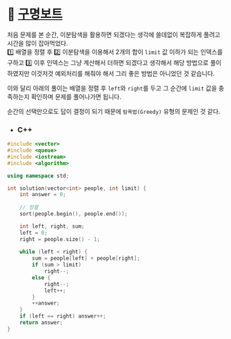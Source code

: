 # 🚤 [구명보트](https://programmers.co.kr/learn/courses/30/lessons/42885)

처음 문제를 본 순간, 이분탐색을 활용하면 되겠다는 생각에 쓸데없이 복잡하게 풀려고 시간을 많이 잡아먹었다.  
1️⃣ 배열을 정렬 후 2️⃣ 이분탐색을 이용해서 2개의 합이 `limit` 값 이하가 되는 인덱스를 구하고 3️⃣ 이후 인덱스는 그냥 계산해서 더하면 되겠다고 생각해서 해당 방법으로 풀이하였지만 이것저것 예외처리를 해줘야 해서 그리 좋은 방법은 아니었던 것 같습니다.

이와 달리 아래의 풀이는 배열을 정렬 후 `left`와 `right`를 두고 그 순간에 `limit` 값을 충족하는지 확인하며 문제를 풀어나가면 됩니다.

순간의 선택만으로도 답이 결정이 되기 때문에 `탐욕법(Greedy)` 유형의 문제인 것 같다.

* ### C++

```c++
#include <vector>
#include <queue>
#include <iostream>
#include <algorithm>

using namespace std;

int solution(vector<int> people, int limit) {
	int answer = 0;
	
	// 정렬
	sort(people.begin(), people.end());

	int left, right, sum;
	left = 0; 
	right = people.size() - 1;
	
	while (left < right) {
		sum = people[left] + people[right];
		if (sum > limit)
			right--;
		else {
			right--;
			left++;
		}
		++answer;
	}
	if (left == right) answer++;
	return answer;
}
```
